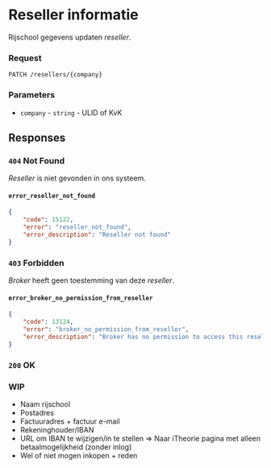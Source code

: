 # Reseller informatie
Rijschool gegevens updaten <dfn>reseller</dfn>.

### Request

```http
PATCH /resellers/{company}
```

### Parameters
* `company` - `string` - ULID of KvK

## Responses
### `404` Not Found
<dfn>Reseller</dfn> is niet gevonden in ons systeem.

#### `error_reseller_not_found`
```json
{
    "code": 15122,
    "error": "reseller_not_found",
    "error_description": "Reseller not found"
}
```

### `403` Forbidden
<dfn>Broker</dfn> heeft geen toestemming van deze <dfn>reseller</dfn>.

#### `error_broker_no_permission_from_reseller`
```json
{
    "code": 13124,
    "error": "broker_no_permission_from_reseller",
    "error_description": "Broker has no permission to access this reseller"
}
```

### `200` OK

### WIP
- Naam rijschool
- Postadres
- Factuuradres + factuur e-mail
- Rekeninghouder/IBAN
- URL om IBAN te wijzigen/in te stellen => Naar iTheorie pagina met alleen
  betaalmogelijkheid (zonder inlog)
- Wel of niet mogen inkopen + reden
